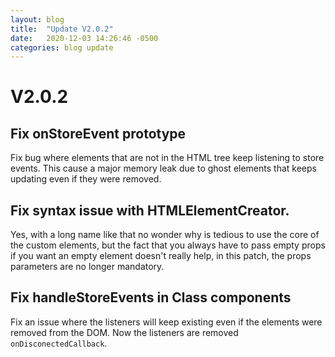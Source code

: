 ```yaml
---
layout: blog
title:  "Update V2.0.2"
date:   2020-12-03 14:26:46 -0500
categories: blog update
---
```

# V2.0.2
## Fix onStoreEvent prototype
Fix bug where elements that are not in the HTML tree keep listening to store events. This cause a major memory leak due to ghost elements that keeps updating even if they were removed.

## Fix syntax issue with HTMLElementCreator.
Yes, with a long name like that no wonder why is tedious to use the core of the custom elements, but the fact that you always have to pass empty props if you want an empty element doesn't really help, in this patch, the props parameters are no longer mandatory.

## Fix handleStoreEvents in Class components
Fix an issue where the listeners will keep existing even if the elements were removed from the DOM.
Now the listeners are removed ```onDisconectedCallback```.

